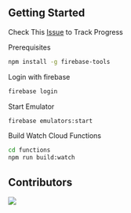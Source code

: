 ## Getting Started

Check This [Issue](https://github.com/nsccpccoe/nscc-backend/issues/1) to Track Progress

Prerequisites

```bash
npm install -g firebase-tools
```

Login with firebase

```bash
firebase login
```

Start Emulator

```bash
firebase emulators:start
```

Build Watch Cloud Functions

```bash
cd functions
npm run build:watch
```
## Contributors 
<a href="https://github.com/nsccpccoe/nscc-backend/graphs/contributors">
  <img src="https://contrib.rocks/image?repo=nsccpccoe/nscc-backend" />
</a>
